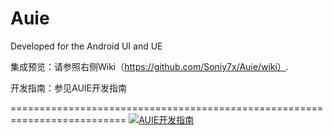Auie
====

Developed for the Android UI and UE

集成预览：请参照右侧Wiki（https://github.com/Soniy7x/Auie/wiki）.

开发指南：参见AUIE开发指南

==========================================================================
 [![AUIE开发指南](https://github.com/Soniy7x/Auie/blob/master/Auie/auie.png)](http://soniy7x.gitbooks.io/auie/content/)
